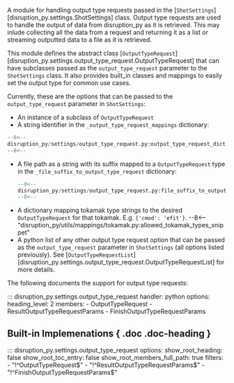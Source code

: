 A module for handling output type requests passed in the [`ShotSettings`][disruption_py.settings.ShotSettings] class. 
Output type requests are used to handle the output of data from disruption_py as it is retrieved. This may inlude collecting all the data from a request and returning it as a list or streaming outputted data to a file as it is retrieved.

This module defines the abstract class [`OutputTypeRequest`][disruption_py.settings.output_type_request.OutputTypeRequest] that can have subclasses passed as the
`output_type_request` parameter to the `ShotSettings` class.
It also provides built_in classes and mappings to easily set the output type for common use cases.

Currently, these are the options that can be passed to the `output_type_request` parameter in `ShotSettings`:

- An instance of a subclass of `OutputTypeRequest`
- A string identifier in the `_output_type_request_mappings` dictionary:
```python
--8<--
disruption_py/settings/output_type_request.py:output_type_request_dict
--8<--
```
- A file path as a string with its suffix mapped to a `OutputTypeRequest` type in the `_file_suffix_to_output_type_request` dictionary:
	```python
	--8<--
	disruption_py/settings/output_type_request.py:file_suffix_to_output_type_request_dict
	--8<--
	```
- A dictionary mapping tokamak type strings to the desired `OutputTypeRequest` for that tokamak.  E.g. `{'cmod': 'efit'}`.
	--8<-- "disruption_py/utils/mappings/tokamak.py:allowed_tokamak_types_snippet"
- A python list of any other output type request option that can be passed as the `output_type_request` parameter in `ShotSettings` (all options listed previously). See [`OutputTypeRequestList`][disruption_py.settings.output_type_request.OutputTypeRequestList] for more details.

The following documents the support for output type requests:

::: disruption_py.settings.output_type_request
    handler: python
	options:
	  heading_level: 2
	  members:
	  - OutputTypeRequest
	  - ResultOutputTypeRequestParams
	  - FinishOutputTypeRequestParams

## Built-in Implemenations { .doc .doc-heading }

::: disruption_py.settings.output_type_request
	options:
		show_root_heading: false
		show_root_toc_entry: false
		show_root_members_full_path: true
		filters:
		- "!^OutputTypeRequest$"
		- "!^ResultOutputTypeRequestParams$"
		- "!^FinishOutputTypeRequestParams$"
